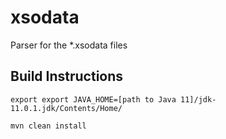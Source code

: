 # xsodata
Parser for the *.xsodata files

## Build Instructions

    export export JAVA_HOME=[path to Java 11]/jdk-11.0.1.jdk/Contents/Home/
  
    mvn clean install
